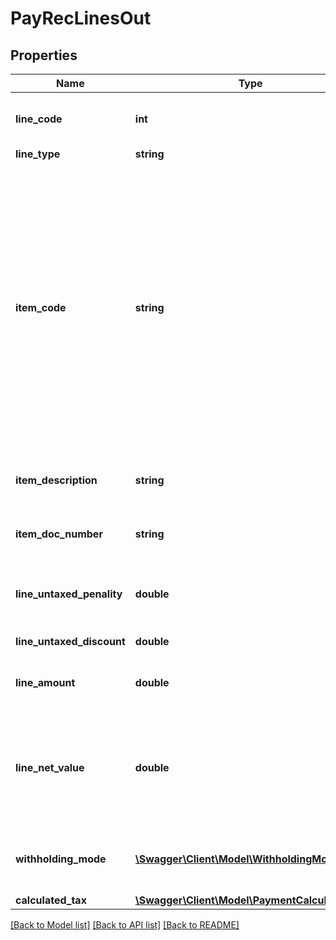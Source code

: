 # PayRecLinesOut

## Properties
Name | Type | Description | Notes
------------ | ------------- | ------------- | -------------
**line_code** | **int** | Installment number in this document | [optional] 
**line_type** | **string** |  | [optional] 
**item_code** | **string** | Bill transaction code This string is a code maintained by the client application to uniquely identify a document in the client&#39;s systems. It will typically be an invoice number, sales order, receipt number, returned merchandise authorization number, etc. | 
**item_description** | **string** | Free description about this payment | [optional] 
**item_doc_number** | **string** | Installment number, when paid AS IS | [optional] 
**line_untaxed_penality** | **double** | Penalty, usually because paid after due date | [optional] 
**line_untaxed_discount** | **double** | unconditional discounts | [optional] 
**line_amount** | **double** | GrossAmount of this installment line | [optional] 
**line_net_value** | **double** | Net value, the net Value is Gross value plus penalty minus sum of discount and withhold taxes | [optional] 
**withholding_mode** | [**\Swagger\Client\Model\WithholdingMode**](WithholdingMode.md) | x is because not subject of this tax independent of Threshold | [optional] 
**calculated_tax** | [**\Swagger\Client\Model\PaymentCalculatedTax**](PaymentCalculatedTax.md) |  | [optional] 

[[Back to Model list]](../README.md#documentation-for-models) [[Back to API list]](../README.md#documentation-for-api-endpoints) [[Back to README]](../README.md)


